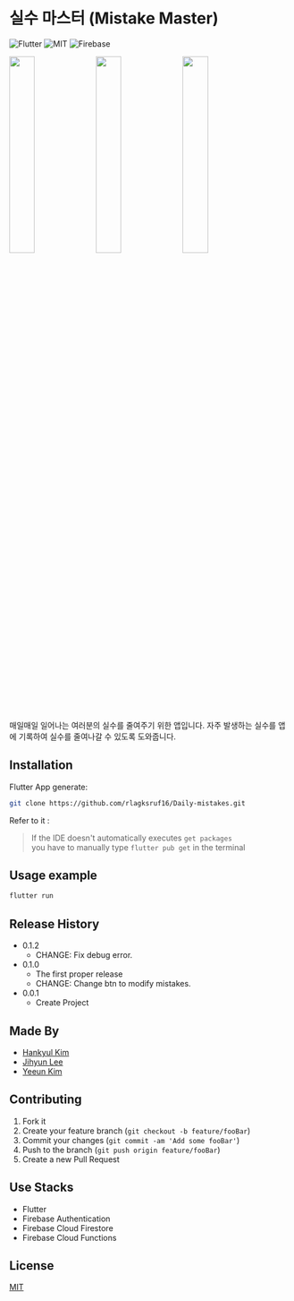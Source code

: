 # 실수 마스터 (Mistake Master)
![Flutter](https://img.shields.io/badge/Dart-Flutter-blue?logo=Flutter)
![MIT](https://img.shields.io/github/license/rlagksruf16/Daily-mistakes?label=license)
![Firebase](https://img.shields.io/badge/with-Firebase-yellow?logo=Firebase)

<img src="https://github.com/rlagksruf16/Daily-mistakes/blob/master/img/main.png" width="30%"> <img src="https://github.com/rlagksruf16/Daily-mistakes/blob/master/img/addmistake.png" width="30%"> <img src="https://github.com/rlagksruf16/Daily-mistakes/blob/master/img/chart.png" width="30%">


매일매일 일어나는 여러분의 실수를 줄여주기 위한 앱입니다. 자주 발생하는 실수를 앱에 기록하여 실수를 줄여나갈 수 있도록 도와줍니다.

## Installation

Flutter App generate:

```bash
git clone https://github.com/rlagksruf16/Daily-mistakes.git
```

Refer to it : 
> If the IDE doesn't automatically executes `get packages`     
> you have to manually type `flutter pub get` in the terminal  

## Usage example

```bash
flutter run
```

## Release History
* 0.1.2
    * CHANGE: Fix debug error.
* 0.1.0
    * The first proper release
    * CHANGE: Change btn to modify mistakes.
* 0.0.1
    * Create Project

## Made By
- [Hankyul Kim](https://github.com/rlagksruf16)
- [Jihyun Lee](https://github.com/jihyunle2)
- [Yeeun Kim](https://github.com/Yeeunbb)

## Contributing

1. Fork it
2. Create your feature branch (`git checkout -b feature/fooBar`)
3. Commit your changes (`git commit -am 'Add some fooBar'`)
4. Push to the branch (`git push origin feature/fooBar`)
5. Create a new Pull Request

## Use Stacks
- Flutter
- Firebase Authentication
- Firebase Cloud Firestore
- Firebase Cloud Functions

## License
[MIT](https://choosealicense.com/licenses/mit/)
